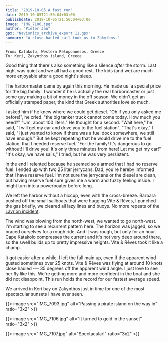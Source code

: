 ```yaml
---
title: "2019-10-05 A fast run"
date: 2019-10-05T21:50:04+03:00
publishdate: 2019-10-05T21:50:04+03:00
image: "IMG_7106.jpg"
author: "Pieter Jan"
gpx: "Navionics_archive_export 11.gpx"
summary: "A close-hauled sail took us to Zakythos."
---
```


`From: Katakolo, Western Peloponnesos, Greece`<br/>
`To: Keri, Zakynthos island, Greece`

Good thing that there's also something like a silence _after_ the storm. Last night was quiet and we all had a good rest. The kids (and we) are much more enjoyable after a good night's sleep.

The harbormaster came by again this morning. He made us 'a special price for the big family'. I wonder if he is actually the real harbormaster or just some guy making a bit of money in the off season. We didn't get an officially stamped paper, the kind that Greek authorities love so much.

I asked him if he knew where we could get diesel. "Oh if you only asked me before!", he cried. "the big tanker truck cannot come today. How much you need?" "Um, about 100 liters." He thought for a second. "Wait here," he said, "I will get my car and drive you to the fuel station". "That's okay," I said, "I just wanted to know if there was a fuel dock somewhere, we still have enough." But he kept repeating that he would drive me to the fuel station, that I needed reserve fuel. "For the family! It's dangerous to go without! I'll drive you! It's only three minutes from here! Let me get my car!" "It's okay, we have sails," I tried, but he was very persistent.

In the end I relented because he seemed so alarmed that I had no reserve fuel. I ended up with two 25 liter jerrycans. Dad, you're hereby informed that I have reserve fuel. I'm not sure the jerrycans or the diesel are clean, but having reserve fuel sure gives me a warm and fuzzy feeling inside. I might turn into a powerboater before long.

We left the harbor without a hiccup, even with the cross-breeze. Barbara pushed off the small sailboats that were hugging Vite & Rêves, I punched the gas briefly, we cleared all lazy lines and buoys. No more repeats of the [Lavrion incident](/captains-log/2019-09-19-lavrion-hydra).

The wind was blowing from the north-west, we wanted to go north-west. I'm starting to see a recurrent pattern here. The horizon was jagged, so we braced ourselves for a rough ride. And it was rough, but only for an hour. Cape Katakolo compresses the current and it's not very deep around there, so the swell builds up to pretty impressive heights. Vite & Rêves took it like a champ.

It got easier after a while. I left the full main up, even if the apparent wind gusted sometimes over 25 knots. Vite & Rêves was flying at around 10 knots close hauled --- 35 degrees off the apparent wind angle. I just love to see her fly like this. We're getting more and more confident in the boat and she did not disappoint. This run holds the record for our fastest average speed.

We arrived in Keri bay on Zakynthos just in time for one of the most spectacular sunsets I have ever seen.

{{< image src="IMG_7093.jpg" alt="Passing a pirate island on the way in" ratio="3x2" >}}

{{< image src="IMG_7106.jpg" alt="It turned to gold in the sunset" ratio="3x2" >}}

{{< image src="IMG_7107.jpg" alt="Spectacular!" ratio="3x2" >}}
